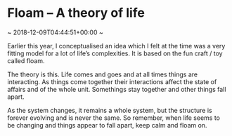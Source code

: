 # Floam &#8211; A theory of life
~ 2018-12-09T04:44:51+00:00 ~

Earlier this year, I conceptualised an idea which I felt at the time was a very fitting model for a lot of life’s complexities. It is based on the fun craft / toy called floam.

The theory is this. Life comes and goes and at all times things are interacting. As things come together their interactions affect the state of affairs and of the whole unit. Somethings stay together and other things fall apart.

As the system changes, it remains a whole system, but the structure is forever evolving and is never the same. So remember, when life seems to be changing and things appear to fall apart, keep calm and floam on.